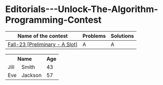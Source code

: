 # Editorials---Unlock-The-Algorithm-Programming-Contest

| Name of the contest | Problems | Solutions |
| --- | --- | --- |
| [Fall-23 [Preliminary - A Slot]](https://toph.co/c/unlock-the-algorithm-fall-23-preliminary-a-slot) | A | A |


<table style="width:100%">
  <tr>
    <th colspan="2">Name</th>
    <th>Age</th>
  </tr>
  <tr>
    <td>Jill</td>
    <td>Smith</td>
    <td>43</td>
  </tr>
  <tr>
    <td>Eve</td>
    <td>Jackson</td>
    <td>57</td>
  </tr>
</table>
